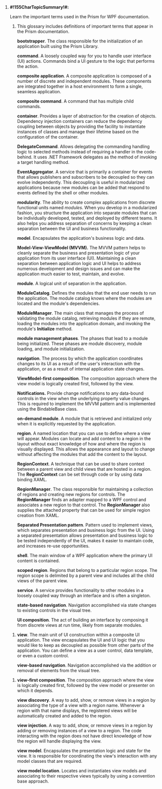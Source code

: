 1.  **\#!155CharTopicSummary!\#:**

    Learn the important terms used in the Prism for WPF documentation.

    1.  This glossary includes definitions of important terms that appear in the Prism documentation.

        **bootstrapper**. The class responsible for the initialization of an application built using the Prism Library.

        **command**. A loosely coupled way for you to handle user interface (UI) actions. Commands bind a UI gesture to the logic that performs the action.

        **composite application**. A composite application is composed of a number of discrete and independent modules. These components are integrated together in a host environment to form a single, seamless application.

        **composite command**. A command that has multiple child commands.

        **container**. Provides a layer of abstraction for the creation of objects. Dependency injection containers can reduce the dependency coupling between objects by providing the facility to instantiate instances of classes and manage their lifetime based on the configuration of the container.

        **DelegateCommand**. Allows delegating the commanding handling logic to selected methods instead of requiring a handler in the code-behind. It uses .NET Framework delegates as the method of invoking a target handling method.

        **EventAggregator**. A service that is primarily a container for events that allows publishers and subscribers to be decoupled so they can evolve independently. This decoupling is useful in modularized applications because new modules can be added that respond to events defined by the shell or other modules.

        **modularity**. The ability to create complex applications from discrete functional units named *modules*. When you develop in a modularized fashion, you structure the application into separate modules that can be individually developed, tested, and deployed by different teams. It also helps you address separation of concerns by keeping a clean separation between the UI and business functionality.

        **model**. Encapsulates the application's business logic and data.

        **Model-View-ViewModel (MVVM).** The MVVM pattern helps to cleanly separate the business and presentation logic of your application from its user interface (UI). Maintaining a clean separation between application logic and UI helps to address numerous development and design issues and can make the application much easier to test, maintain, and evolve.

        **module**. A logical unit of separation in the application.

        **ModuleCatalog**. Defines the modules that the end user needs to run the application. The module catalog knows where the modules are located and the module's dependencies.

        **ModuleManager**. The main class that manages the process of validating the module catalog, retrieving modules if they are remote, loading the modules into the application domain, and invoking the module's **Initialize** method.

        **module management phases**. The phases that lead to a module being initialized. These phases are module discovery, module loading, and module initialization.

        **navigation**. The process by which the application coordinates changes to its UI as a result of the user's interaction with the application, or as a result of internal application state changes.

        **ViewModel-first composition**. The composition approach where the view model is logically created first, followed by the view.

        **Notifications.** Provide change notifications to any data-bound controls in the view when the underlying property value changes. This is required to implement the MVVM pattern and is implemented using the BindableBase class.

        **on-demand module**. A module that is retrieved and initialized only when it is explicitly requested by the application.

        **region**. A named location that you can use to define where a view will appear. Modules can locate and add content to a region in the layout without exact knowledge of how and where the region is visually displayed. This allows the appearance and layout to change without affecting the modules that add the content to the layout.

        **RegionContext**. A technique that can be used to share context between a parent view and child views that are hosted in a region. The **RegionContext** can be set through code or by using data binding XAML.

        **RegionManager**. The class responsible for maintaining a collection of regions and creating new regions for controls. The **RegionManager** finds an adapter mapped to a WPF control and associates a new region to that control. The **RegionManager** also supplies the attached property that can be used for simple region creation from XAML.

        **Separated Presentation pattern**. Pattern used to implement views, which separates presentation and business logic from the UI. Using a separated presentation allows presentation and business logic to be tested independently of the UI, makes it easier to maintain code, and increases re-use opportunities.

        **shell**. The main window of a WPF application where the primary UI content is contained.

        **scoped region**. Regions that belong to a particular region scope. The region scope is delimited by a parent view and includes all the child views of the parent view.

        **service**. A service provides functionality to other modules in a loosely coupled way through an interface and is often a singleton.

        **state-based navigation**. Navigation accomplished via state changes to existing controls in the visual tree.

        **UI composition**. The act of building an interface by composing it from discrete views at run time, likely from separate modules.

    <!-- -->

    1.  **view**. The main unit of UI construction within a composite UI application. The view encapsulates the UI and UI logic that you would like to keep as decoupled as possible from other parts of the application. You can define a view as a user control, data template, or even a custom control.

        **view-based navigation**. Navigation accomplished via the addition or removal of elements from the visual tree.

    <!-- -->

    1.  **view-first composition**. The composition approach where the view is logically created first, followed by the view model or presenter on which it depends.

        **view discovery**. A way to add, show, or remove views in a region by associating the type of a view with a region name. Whenever a region with that name displays, the registered views will be automatically created and added to the region.

        **view injection**. A way to add, show, or remove views in a region by adding or removing instances of a view to a region. The code interacting with the region does not have direct knowledge of how the region will handle displaying the view.

        **view model**. Encapsulates the presentation logic and state for the view. It is responsible for coordinating the view's interaction with any model classes that are required.

        **view model location**. Locates and instantiates view models and associating to their respective views typically by using a convention base approach.


